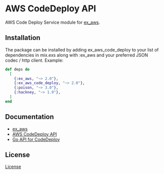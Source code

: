 # AWS CodeDeploy API

AWS Code Deploy Service module for [ex_aws](https://github.com/ex-aws/ex_aws).

## Installation

The package can be installed by adding ex_aws_code_deploy to your list of dependencies in mix.exs along with :ex_aws and your preferred JSON codec / http client. Example:

```elixir
def deps do
  [
    {:ex_aws, "~> 2.0"},
    {:ex_aws_code_deploy, "~> 2.0"},
    {:poison, "~> 3.0"},
    {:hackney, "~> 1.9"},
  ]
end
```

## Documentation

* [ex_aws](https://hexdocs.pm/ex_aws)
* [AWS CodeDeploy API](https://docs.aws.amazon.com/codedeploy/latest/APIReference/API_ListApplications.html)
* [Go API for CodeDeploy](https://github.com/aws/aws-sdk-go/blob/master/models/apis/codedeploy/2014-10-06/api-2.json)

## License

[License](LICENSE)
